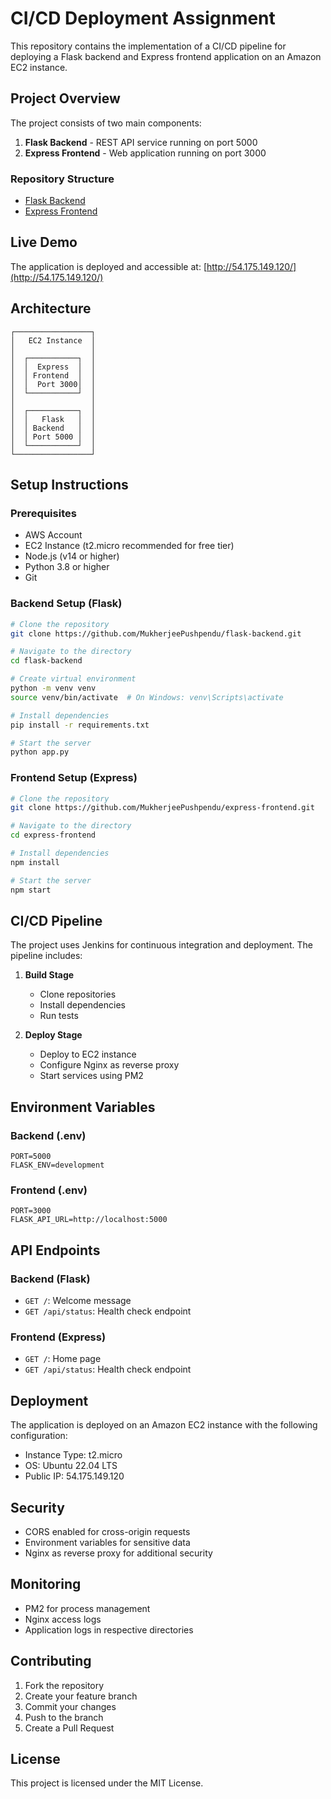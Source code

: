 # CI/CD Deployment Assignment

This repository contains the implementation of a CI/CD pipeline for deploying a Flask backend and Express frontend application on an Amazon EC2 instance.

## Project Overview

The project consists of two main components:
1. **Flask Backend** - REST API service running on port 5000
2. **Express Frontend** - Web application running on port 3000

### Repository Structure
- [Flask Backend](https://github.com/MukherjeePushpendu/flask-backend.git)
- [Express Frontend](https://github.com/MukherjeePushpendu/express-frontend.git)

## Live Demo

The application is deployed and accessible at: [http://54.175.149.120/](http://54.175.149.120/)

## Architecture

```
┌─────────────────┐
│   EC2 Instance  │
│                 │
│  ┌───────────┐  │
│  │  Express  │  │
│  │ Frontend  │  │
│  │  Port 3000│  │
│  └───────────┘  │
│                 │
│  ┌───────────┐  │
│  │   Flask   │  │
│  │ Backend   │  │
│  │ Port 5000 │  │
│  └───────────┘  │
└─────────────────┘
```

## Setup Instructions

### Prerequisites
- AWS Account
- EC2 Instance (t2.micro recommended for free tier)
- Node.js (v14 or higher)
- Python 3.8 or higher
- Git

### Backend Setup (Flask)
```bash
# Clone the repository
git clone https://github.com/MukherjeePushpendu/flask-backend.git

# Navigate to the directory
cd flask-backend

# Create virtual environment
python -m venv venv
source venv/bin/activate  # On Windows: venv\Scripts\activate

# Install dependencies
pip install -r requirements.txt

# Start the server
python app.py
```

### Frontend Setup (Express)
```bash
# Clone the repository
git clone https://github.com/MukherjeePushpendu/express-frontend.git

# Navigate to the directory
cd express-frontend

# Install dependencies
npm install

# Start the server
npm start
```

## CI/CD Pipeline

The project uses Jenkins for continuous integration and deployment. The pipeline includes:

1. **Build Stage**
   - Clone repositories
   - Install dependencies
   - Run tests

2. **Deploy Stage**
   - Deploy to EC2 instance
   - Configure Nginx as reverse proxy
   - Start services using PM2

## Environment Variables

### Backend (.env)
```
PORT=5000
FLASK_ENV=development
```

### Frontend (.env)
```
PORT=3000
FLASK_API_URL=http://localhost:5000
```

## API Endpoints

### Backend (Flask)
- `GET /`: Welcome message
- `GET /api/status`: Health check endpoint

### Frontend (Express)
- `GET /`: Home page
- `GET /api/status`: Health check endpoint

## Deployment

The application is deployed on an Amazon EC2 instance with the following configuration:
- Instance Type: t2.micro
- OS: Ubuntu 22.04 LTS
- Public IP: 54.175.149.120

## Security

- CORS enabled for cross-origin requests
- Environment variables for sensitive data
- Nginx as reverse proxy for additional security

## Monitoring

- PM2 for process management
- Nginx access logs
- Application logs in respective directories

## Contributing

1. Fork the repository
2. Create your feature branch
3. Commit your changes
4. Push to the branch
5. Create a Pull Request

## License

This project is licensed under the MIT License. 